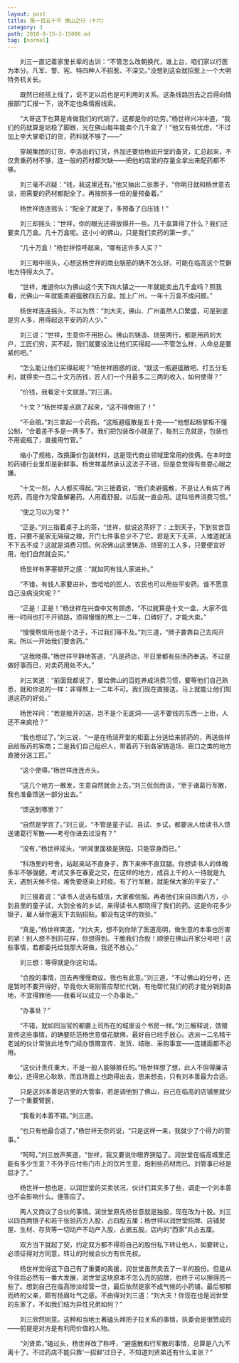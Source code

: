```yaml
---
layout: post
title: 第一百五十节 佛山之行（十六）
category: 3
path: 2010-9-15-3-15000.md
tag: [normal]
---
```


　　刘三一直记着家里长辈的古训：“不管怎么改朝换代，谁上台，咱们家以行医为本分。凡军、警、宪、特四种人不招惹、不深交。”没想到这会就招惹上一个大明特务机关长。

　　既然已经搭上线了，说不定以后也是可利用的关系。这条线路回去之后得向情报部门汇报一下，说不定也条情报线索。

　　“大哥这下也算是肯做我们的代销了。这都是你的功劳。”杨世祥兴冲冲道，“我们的药就算是站稳了脚跟，光在佛山每年能卖个几千盒了！”他又有些忧虑，“不过加上李大掌柜订的货，药料就不够了——”

　　穿越集团的订货、李洛由的订货，外加还要给杨润开堂的备货，汇总起来，不仅贵重药材不够，连一般的药材都欠缺——把他的店里的存量全拿出来配药都不够。

　　刘三毫不迟疑：“钱，我这里还有。”他又抽出二张票子，“你明日就和杨世意去谈，把需要的药材都配全了。再按照多一倍的量预备着。”

　　杨世祥连连摇头：“配全了就是了，多预备了白压钱！”

　　刘三却摇头：“世祥，你的眼光还得放得开一些。几千盒算得了什么？我们还要卖几万盒。几十万盒呢。这小小的佛山，只是我们卖药的第一步。”

　　“几十万盒！”杨世祥惊呼起来，“哪有这许多人买？”

　　刘三暗中摇头，心想这杨世祥的商业脑筋的确不怎么好。可能在临高这个荒僻地方待得太久了。

　　“世祥，难道你以为佛山这个天下四大镇之一一年就能卖出几千盒吗？照我看，光佛山一年就能卖避瘟散四五万盒。加上广州，一年十万盒不成问题。”

　　杨世祥连连摇头，不以为然：“刘大夫，佛山、广州虽然人口繁盛，可是到底是穷人多，用得起这平安药的人少。”

　　刘三说：“世祥，生意你不用担心。佛山的铸造、烧窑两行，都是用药的大户，工匠们穷，买不起，我们就要设法让他们买得起——不管怎么样，人命总是要紧的吧。”

　　“怎么能让他们买得起呢？”杨世祥困惑的说，“就这一瓶避瘟散吧。打五分毛利，就得卖一百二十文万历钱，匠人们一个月最多二三两的收入，如何使得？”

　　“价钱，我看定十文就是。”刘三道。

　　“十文？”杨世祥差点跳了起来，“这不得做赔了！”

　　“不会赔。”刘三拿起一个药瓶，“这瓶避瘟散是五十克——”他想起杨掌柜不懂公制，“合着差不多是一两多了。我们把包装改小就是了，每剂三克就是，包装也不用瓷瓶了，直接用竹管。”

　　缩小了规格，改换廉价包装材料，这是现代商业领域里常用的伎俩。在本时空的药铺行业里却是新鲜事。杨世祥虽然承认这法子不错，但是总觉得有些耍心眼之嫌。

　　“十文一剂，人人都买得起。”刘三接着说，“我们卖避瘟散，不是让人有病了再吃药，而是作为常备解暑药。人用着舒服，以后就一直会用。这叫培养消费习惯。”

　　“使之习以为常？”

　　“正是。”刘三指着桌子上的茶，“世祥，就说这茶好了：上到天子，下到贫苦百姓，只要不是家无隔宿之粮，开门七件事总少不了它。若是天下无茶，人难道就活不下去不成？这就是消费习惯。何况佛山这里铸造、烧窑的工人多，只要便宜好用，他们自然就会买。”

　　杨世祥有茅塞顿开之感：“就如同有钱人家进补。”

　　“不错，有钱人家要进补，苦哈哈的匠人、农民也可以用些平安药。谁不愿意自己没病没灾呢？”

　　“正是！正是！”杨世祥在兴奋中又有顾虑，“不过就算是十文一盒，大家不信用一时间也打不开销路，须得慢慢的熬上一二年，口碑好了，才能大卖。”

　　“慢慢熬信用也是个法子，不过我们等不及。”刘三道，“牌子要靠自己去闯开来。所以一开始我们要舍药。”

　　“这我晓得。”杨世祥平静地答道，“凡是药店，平日里都有些汤药奉送。不过是做好事而已，对卖药用处不大。”

　　刘三笑道：“前面我都说了，要给佛山的百姓养成消费习惯，要等他们自己熟悉，就和你说的一样：非得熬上一二年不可。我们现在直接送，马上就能让他们知道这药的好处。”

　　杨世祥问：“若是敞开的送，岂不是个无底洞——这不要钱的东西一上街，人还不来疯抢？”

　　“我也想过了。”刘三说，“一是在杨润开堂的柜面上分送给来抓药的，再送些样品给贩药的客商；二是我们自己组织人，带着药下到各家铸造场、窑口之类的地方直接分送工匠。”

　　“这个使得。”杨世祥连连点头。

　　“这几个地方一散发，生意自然就会上去。”刘三侃侃而谈，“至于诸葛行军散，我也准备馈送一部分出去。”

　　“馈送到哪里？”

　　“自然是学宫了。”刘三说，“不管是童子试、县试、乡试，都要派人给读书人馈送诸葛行军散——考号你进去过没有？”

　　“没有，”杨世祥摇头，“听闻里面极是狭隘，只能容身而已。”

　　“科场里的号舍，站起来站不直身子，靠下来伸不直双腿。你想读书人的体魄多半不够强健，考试又多在春夏之交，在这样的地方，成百上千的人一待就是九天，遇到天候不佳。难免要感染上时疫。有了行军散，就能保大家的平安了。”

　　刘三接着说：“读书人说话有威信，大家都信服。再者他们来自四面八方，小到县里的童子试，大到全省的乡试，来得读书人都晓得了我们的药。这是你花多少银子，雇人替你遍天下去贴招贴，都没有这佯的效验。”

　　“真是，”杨世祥笑道，“刘大夫，想不到你除了医道高明，做生意的本事也厉害的紧！别人想不到的花样，你想得到。干脆我们合股！顺便在佛山开家分号吧！这些事情，若都委托给我那大哥做，我还不放心。”

　　刘三想：等得就是你这句话。

　　“合股的事情，回去再慢慢商议。我也有此意。”刘三道，“不过佛山的分号，还是暂时不要开得好，毕竟你大哥刚答应帮忙代销，有他帮忙我们的药才能分销到各地，不宜得罪他——我看可以成立一个办事处。”

　　“办事处？”

　　“不错，就如同当官的都要上司所在的城里设个书房一样。”刘三解释说，馈赠宣传这些事情，的确要防范杨世意借花献佛，最好自已经手放心。选派一二名精干老诚的伙计常驻此地专门经办馈赠宣传、发货、结账、采购事宜——连铺面都不必用。

　　“这伙计责任重大，不是一般人能够胜任的。”杨世祥想了想，此人不但得廉洁奉公，还得忠心耿耿，而且场面上也跑得出去，思来想去，只有刘本善最为合适。

　　只是这刘本善是店里的大管事，若是调他到了佛山，自己在临高的店铺里就少了一个重要臂膀，

　　“我看刘本善不错。”刘三道。

　　“也只有他最合适了，”杨世祥无奈的说，“只是这样一来，我就少了个得力的管事。”

　　“呵呵，”刘三放声笑道，“世祥，我又要说你眼界狭隘了。润世堂在临高城里还能有多少生意？不外乎应付些门市上的饮片生意，炮制些药材而已。刘管事已经是屈才了。”

　　杨世祥一想也是，以润世堂的买卖状况，伙计们其实多了些，调走一个刘本善也不会影响什么。便答应了。

　　两人又商议了合伙的事情。润世堂原先杨世意就是独股，现在改为十股。刘三以四百两银子和若干张验药方入股，占四股五厘；杨世祥以润世堂招牌、店铺房屋、生材、存货等一切动产不动产入股，占据五股。店内的“西家”共占五厘。

　　双方当下就起了契，约定双方都不得将自己的股份私下转让他人，如要转让，必须征得对方同意，转让的时候合伙方有优先权。

　　杨世祥觉得这下自己有了重要的奥援，润世堂虽然卖去了一半的股份。但是从今往后必然有一番大发展，润世堂这块原本不怎么亮的招牌，也终于可以擦得亮一些了。想到自己在临高惨淡经营一世，最后依然是家不成气候的小药铺，最后郁郁而终的父亲，颇有扬眉吐气之感。不由得对刘三道：“刘大夫！你现在也是润世堂的东家了，不如我们结为异性兄弟如何？”

　　刘三欣然同意。这种和当地土著磕头拜把子拉关系的事情，执委会是很赞成的——前提是对方是有利用价值的人物。

　　“刘贤弟，”磕过头，杨世祥改了称呼，“避瘟散和行军散的事情，总算是八九不离十了。不过药店不能只靠‘一招鲜’过日子，不知道刘贤弟还有什么主张？”
